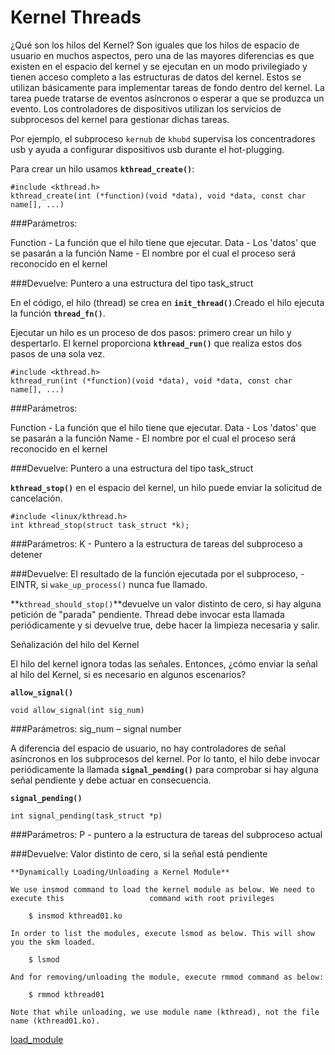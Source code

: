 Kernel Threads
====================================

¿Qué son los hilos del Kernel? Son iguales que los hilos de espacio de usuario en muchos aspectos, pero una de las mayores diferencias es que existen en el espacio del kernel y se ejecutan en un modo privilegiado y tienen acceso completo a las estructuras de datos del kernel. Estos se utilizan básicamente para implementar tareas de fondo dentro del kernel. La tarea puede tratarse de eventos asíncronos o esperar a que se produzca un evento. Los controladores de dispositivos utilizan los servicios de subprocesos del kernel para gestionar dichas tareas. 

Por ejemplo, el subproceso `kernub` de `khubd` supervisa los concentradores usb y ayuda a configurar dispositivos usb durante el hot-plugging.

Para crear un hilo usamos **`kthread_create()`**:

    #include <kthread.h>
    kthread_create(int (*function)(void *data), void *data, const char name[], ...)

###Parámetros: 

Function - La función que el hilo tiene que ejecutar.
Data - Los 'datos' que se pasarán a la función
Name - El nombre por el cual el proceso será reconocido en el kernel

###Devuelve:
Puntero a una estructura del tipo task_struct


En el código, el hilo (thread) se crea en **`init_thread()`**.Creado el hilo ejecuta la función **`thread_fn()`**. 

Ejecutar un hilo es un proceso de dos pasos: primero crear un hilo y despertarlo. El kernel proporciona **`kthread_run()`** que realiza estos dos pasos de una sola vez.


    #include <kthread.h>
    kthread_run(int (*function)(void *data), void *data, const char name[], ...)

###Parámetros: 

Function - La función que el hilo tiene que ejecutar.
Data - Los 'datos' que se pasarán a la función
Name - El nombre por el cual el proceso será reconocido en el kernel

###Devuelve:
Puntero a una estructura del tipo task_struct


**`kthread_stop()`** en el espacio del kernel, un hilo puede enviar la solicitud de cancelación.

    #include <linux/kthread.h>
    int kthread_stop(struct task_struct *k);
    
###Parámetros:
K - Puntero a la estructura de tareas del subproceso a detener

###Devuelve:
El resultado de la función ejecutada por el subproceso, -EINTR, si `wake_up_process()` nunca fue llamado.

**`kthread_should_stop()`**devuelve un valor distinto de cero, si hay alguna petición de "parada" pendiente. Thread debe invocar esta llamada periódicamente y si devuelve true, debe hacer la limpieza necesaria y salir. 

Señalización del hilo del Kernel

El hilo del kernel ignora todas las señales. Entonces, ¿cómo enviar la señal al hilo del Kernel, si es necesario en algunos escenarios? 


**`allow_signal()`**

    void allow_signal(int sig_num)
    
###Parámetros:
sig_num – signal number


A diferencia del espacio de usuario, no hay controladores de señal asíncronos en los subprocesos del kernel. Por lo tanto, el hilo debe invocar periódicamente la llamada **`signal_pending()`** para comprobar si hay alguna señal pendiente y debe actuar en consecuencia. 

**`signal_pending()`**

    int signal_pending(task_struct *p)

###Parámetros:
P - puntero a la estructura de tareas del subproceso actual

###Devuelve: 
Valor distinto de cero, si la señal está pendiente


    **Dynamically Loading/Unloading a Kernel Module**

    We use insmod command to load the kernel module as below. We need to execute this                   command with root privileges

        $ insmod kthread01.ko

    In order to list the modules, execute lsmod as below. This will show you the skm loaded.

        $ lsmod

    And for removing/unloading the module, execute rmmod command as below:

        $ rmmod kthread01

    Note that while unloading, we use module name (kthread), not the file name (kthread01.ko).


[load_module](001.png)